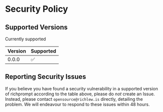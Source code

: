 # Security Policy

## Supported Versions

Currently supported

| Version | Supported           |
|---------|---------------------|
|  0.0.0  |  :white_check_mark: |


## Reporting Security Issues

If you believe you have found a security vulnerability in a supported version of richprompt according to the table above, please do *not* create an Issue.
Instead, please contact `opensource@richlew.is` directly, detailing the problem.
We will endeavour to respond to these issues within 48 hours.
